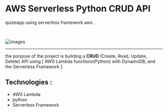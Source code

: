 # AWS Serverless Python CRUD API
quizeapp using serverless framework aws .

<br>

![images](https://github.com/user-attachments/assets/33b41f32-896f-4447-9396-04b9417cc38b)

<hr>

the porpose of the project is building a **CRUD** (Create, Read, Update, Delete) API using [ AWS Lambda functions(Python) with DynamoDB, and the Serverless Framework ].
<br>
## Technologies :
- AWS Lambda
- python
- Serverless Framework
